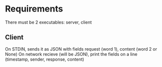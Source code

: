Requirements
============
There must be 2 executables: server, client

Client
------
On STDIN, sends it as JSON with fields request (word 1), content (word 2 or None)
On network recieve (will be JSON), print the fields on a line (timestamp, sender, response, content)
